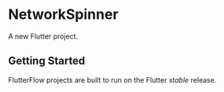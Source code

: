 # NetworkSpinner

A new Flutter project.

## Getting Started

FlutterFlow projects are built to run on the Flutter _stable_ release.
